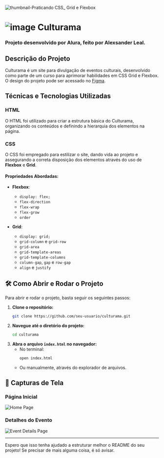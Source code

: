 ![thumbnail-Praticando CSS_ Grid e Flexbox](https://user-images.githubusercontent.com/76708357/191305858-3d53d611-1ad9-4c3c-b11a-79ff9713153a.png)

# ![image](https://user-images.githubusercontent.com/76708357/191308741-fb59ba6c-8750-4e09-873b-6ab2e96225b7.png) Culturama 

### Projeto desenvolvido por Alura, feito por Alexsander Leal.

## Descrição do Projeto
Culturama é um site para divulgação de eventos culturais, desenvolvido como parte de um curso para aprimorar habilidades em CSS Grid e Flexbox. O design do projeto pode ser acessado no [Figma](https://www.figma.com/file/mC6DmuXPGWHYkMWOQD3khm/2713---Praticando-CSS%3A-Grid-e-Flexbox?node-id=79%3A289).

## Técnicas e Tecnologias Utilizadas

### HTML
O HTML foi utilizado para criar a estrutura básica do Culturama, organizando os conteúdos e definindo a hierarquia dos elementos na página.

### CSS
O CSS foi empregado para estilizar o site, dando vida ao projeto e assegurando a correta disposição dos elementos através do uso de **Flexbox** e **Grid**.

#### Propriedades Abordadas:

- **Flexbox**:
  - `display: flex;`
  - `flex-direction`
  - `flex-wrap`
  - `flex-grow`
  - `order`

- **Grid**:
  - `display: grid;`
  - `grid-column` e `grid-row`
  - `grid-area`
  - `grid-template-areas`
  - `grid-template-columns`
  - `column-gap`, `gap` e `row-gap`
  - `align` e `justify`

## 🛠️ Como Abrir e Rodar o Projeto

Para abrir e rodar o projeto, basta seguir os seguintes passos:

1. **Clone o repositório:**
    ```bash
    git clone https://github.com/seu-usuario/culturama.git
    ```
2. **Navegue até o diretório do projeto:**
    ```bash
    cd culturama
    ```
3. **Abra o arquivo `index.html` no navegador:**
    - No terminal:
        ```bash
        open index.html
        ```
    - Ou manualmente, através do explorador de arquivos.

## 📸 Capturas de Tela

### Página Inicial
![Home Page](path/para/sua/imagem/homepage.png)

### Detalhes do Evento
![Event Details Page](path/para/sua/imagem/event-details.png)

---

Espero que isso tenha ajudado a estruturar melhor o README do seu projeto! Se precisar de mais alguma coisa, é só avisar.
